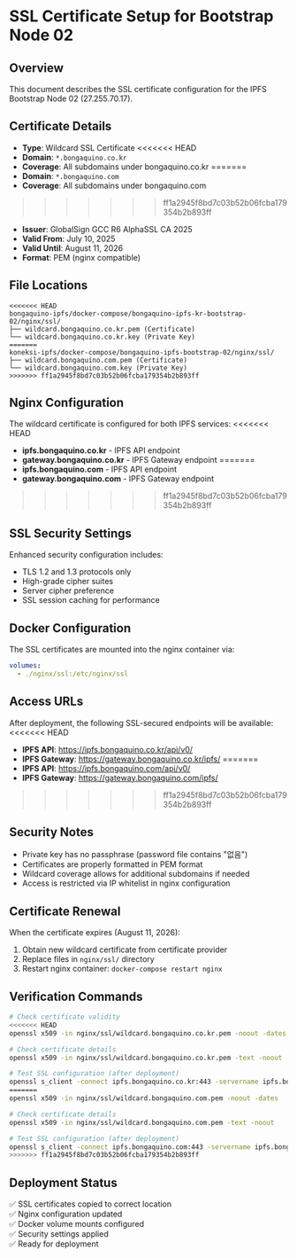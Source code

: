 # SSL Certificate Setup for Bootstrap Node 02

## Overview
This document describes the SSL certificate configuration for the IPFS Bootstrap Node 02 (27.255.70.17).

## Certificate Details
- **Type**: Wildcard SSL Certificate
<<<<<<< HEAD
- **Domain**: `*.bongaquino.co.kr`
- **Coverage**: All subdomains under bongaquino.co.kr
=======
- **Domain**: `*.bongaquino.com`
- **Coverage**: All subdomains under bongaquino.com
>>>>>>> ff1a2945f8bd7c03b52b06fcba179354b2b893ff
- **Issuer**: GlobalSign GCC R6 AlphaSSL CA 2025
- **Valid From**: July 10, 2025
- **Valid Until**: August 11, 2026
- **Format**: PEM (nginx compatible)

## File Locations
```
<<<<<<< HEAD
bongaquino-ipfs/docker-compose/bongaquino-ipfs-kr-bootstrap-02/nginx/ssl/
├── wildcard.bongaquino.co.kr.pem (Certificate)
└── wildcard.bongaquino.co.kr.key (Private Key)
=======
koneksi-ipfs/docker-compose/bongaquino-ipfs-bootstrap-02/nginx/ssl/
├── wildcard.bongaquino.com.pem (Certificate)
└── wildcard.bongaquino.com.key (Private Key)
>>>>>>> ff1a2945f8bd7c03b52b06fcba179354b2b893ff
```

## Nginx Configuration
The wildcard certificate is configured for both IPFS services:
<<<<<<< HEAD
- **ipfs.bongaquino.co.kr** - IPFS API endpoint
- **gateway.bongaquino.co.kr** - IPFS Gateway endpoint
=======
- **ipfs.bongaquino.com** - IPFS API endpoint
- **gateway.bongaquino.com** - IPFS Gateway endpoint
>>>>>>> ff1a2945f8bd7c03b52b06fcba179354b2b893ff

## SSL Security Settings
Enhanced security configuration includes:
- TLS 1.2 and 1.3 protocols only
- High-grade cipher suites
- Server cipher preference
- SSL session caching for performance

## Docker Configuration
The SSL certificates are mounted into the nginx container via:
```yaml
volumes:
  - ./nginx/ssl:/etc/nginx/ssl
```

## Access URLs
After deployment, the following SSL-secured endpoints will be available:
<<<<<<< HEAD
- **IPFS API**: https://ipfs.bongaquino.co.kr/api/v0/
- **IPFS Gateway**: https://gateway.bongaquino.co.kr/ipfs/
=======
- **IPFS API**: https://ipfs.bongaquino.com/api/v0/
- **IPFS Gateway**: https://gateway.bongaquino.com/ipfs/
>>>>>>> ff1a2945f8bd7c03b52b06fcba179354b2b893ff

## Security Notes
- Private key has no passphrase (password file contains "없음")
- Certificates are properly formatted in PEM format
- Wildcard coverage allows for additional subdomains if needed
- Access is restricted via IP whitelist in nginx configuration

## Certificate Renewal
When the certificate expires (August 11, 2026):
1. Obtain new wildcard certificate from certificate provider
2. Replace files in `nginx/ssl/` directory
3. Restart nginx container: `docker-compose restart nginx`

## Verification Commands
```bash
# Check certificate validity
<<<<<<< HEAD
openssl x509 -in nginx/ssl/wildcard.bongaquino.co.kr.pem -noout -dates

# Check certificate details
openssl x509 -in nginx/ssl/wildcard.bongaquino.co.kr.pem -text -noout

# Test SSL configuration (after deployment)
openssl s_client -connect ipfs.bongaquino.co.kr:443 -servername ipfs.bongaquino.co.kr
=======
openssl x509 -in nginx/ssl/wildcard.bongaquino.com.pem -noout -dates

# Check certificate details
openssl x509 -in nginx/ssl/wildcard.bongaquino.com.pem -text -noout

# Test SSL configuration (after deployment)
openssl s_client -connect ipfs.bongaquino.com:443 -servername ipfs.bongaquino.com
>>>>>>> ff1a2945f8bd7c03b52b06fcba179354b2b893ff
```

## Deployment Status
✅ SSL certificates copied to correct location  
✅ Nginx configuration updated  
✅ Docker volume mounts configured  
✅ Security settings applied  
✅ Ready for deployment 
